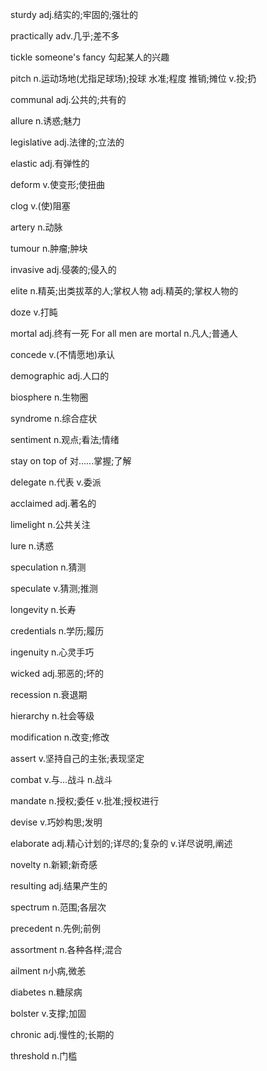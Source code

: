 sturdy adj.结实的;牢固的;强壮的

practically adv.几乎;差不多

tickle someone's fancy 勾起某人的兴趣

pitch n.运动场地(尤指足球场);投球
        水准;程度
        推销;摊位
      v.投;扔

communal adj.公共的;共有的

allure n.诱惑;魅力

legislative adj.法律的;立法的

elastic adj.有弹性的

deform v.使变形;使扭曲

clog v.(使)阻塞

artery n.动脉

tumour n.肿瘤;肿块

invasive adj.侵袭的;侵入的

elite n.精英;出类拔萃的人;掌权人物
      adj.精英的;掌权人物的

doze v.打盹

mortal adj.终有一死 For all men are mortal
       n.凡人;普通人

concede v.(不情愿地)承认

demographic adj.人口的

biosphere n.生物圈

syndrome n.综合症状 

sentiment n.观点;看法;情绪

stay on top of 对......掌握;了解

delegate n.代表
         v.委派

acclaimed adj.著名的

limelight n.公共关注

lure n.诱惑

speculation n.猜测

speculate v.猜测;推测

longevity n.长寿

credentials n.学历;履历

ingenuity n.心灵手巧

wicked  adj.邪恶的;坏的

recession n.衰退期

hierarchy n.社会等级

modification n.改变;修改

assert v.坚持自己的主张;表现坚定

combat v.与...战斗
       n.战斗

mandate n.授权;委任
        v.批准;授权进行

devise v.巧妙构思;发明

elaborate adj.精心计划的;详尽的;复杂的
          v.详尽说明,阐述 

novelty n.新颖;新奇感

resulting adj.结果产生的

spectrum n.范围;各层次

precedent n.先例;前例

assortment n.各种各样;混合

ailment n小病,微恙

diabetes n.糖尿病

bolster v.支撑;加固

chronic adj.慢性的;长期的

threshold n.门槛









